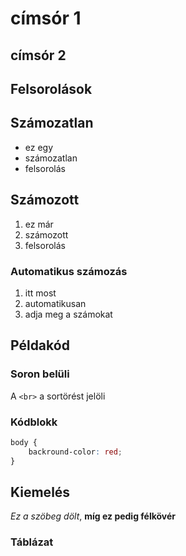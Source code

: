 # címsór 1
## címsór 2


## Felsorolások

## Számozatlan

- ez egy
- számozatlan
- felsorolás

## Számozott
1. ez már 
2. számozott
3. felsorolás

### Automatikus számozás
1. itt most
1. automatikusan
1. adja meg a számokat

## Példakód

### Soron belüli

A `<br>` a sortörést jelöli

### Kódblokk
```css
body {
    backround-color: red;
}
```

## Kiemelés
_Ez a szöbeg dölt_, __míg ez pedig félkövér__


### Táblázat
